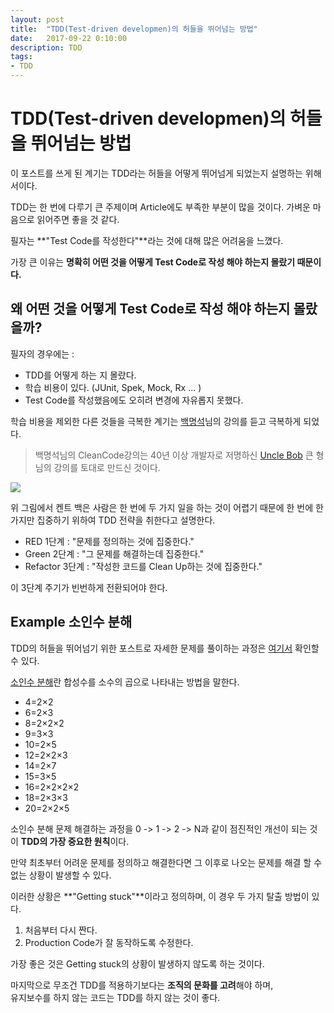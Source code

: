 ```yaml
---
layout: post
title:  "TDD(Test-driven developmen)의 허들을 뛰어넘는 방법"
date:   2017-09-22 0:10:00
description: TDD
tags:
- TDD
---
```


# TDD(Test-driven developmen)의 허들을 뛰어넘는 방법

이 포스트를 쓰게 된 계기는 TDD라는 허들을 어떻게 뛰어넘게 되었는지 설명하는 위해서이다. 

TDD는 한 번에 다루기 큰 주제이며 Article에도 부족한 부분이 많을 것이다. 가벼운 마음으로 읽어주면 좋을 것 같다.  

필자는 **"Test Code를 작성한다"**라는 것에 대해 많은 어려움을 느꼈다.  

가장 큰 이유는 **명확히 어떤 것을 어떻게 Test Code로 작성 해야 하는지 몰랐기 때문이다.**

## 왜 어떤 것을 어떻게 Test Code로 작성 해야 하는지 몰랐을까? 

필자의 경우에는 :
* TDD를 어떻게 하는 지 몰랐다.
* 학습 비용이 있다. (JUnit, Spek, Mock, Rx ... )  
* Test Code를 작성했음에도 오히려 변경에 자유롭지 못했다.  

학습 비용을 제외한 다른 것들을 극복한 계기는 [백명석][baek]님의 강의를 듣고 극복하게 되었다. 

> 백명석님의 CleanCode강의는 40년 이상 개발자로 저명하신 [Uncle Bob][cleancode] 큰 형님의 강의를 토대로 만드신 것이다. 
 

![](http://quintagroup.com/services/python/test-driven-development/tdd.png)
  
위 그림에서 켄트 백은 사람은 한 번에 두 가지 일을 하는 것이 어렵기 때문에 
한 번에 한 가지만 집중하기 위하여 TDD 전략을 취한다고 설명한다.  

 * RED 1단계 : "문제를 정의하는 것에 집중한다."
 * Green 2단계 : "그 문제를 해결하는데 집중한다."
 * Refactor 3단계 : "작성한 코드를 Clean Up하는 것에 집중한다."

이 3단계 주기가 빈번하게 전환되어야 한다. 

## Example 소인수 분해

TDD의 허들을 뛰어넘기 위한 포스트로 
자세한 문제를 풀이하는 과정은 [여기서][example-prime-factor] 확인할 수 있다.  

[소인수 분해][wiki-prime-factor]란 합성수를 소수의 곱으로 나타내는 방법을 말한다.
* 4=2×2
* 6=2×3
* 8=2×2×2
* 9=3×3
* 10=2×5
* 12=2×2×3
* 14=2×7
* 15=3×5
* 16=2×2×2×2
* 18=2×3×3
* 20=2×2×5

소인수 분해 문제 해결하는 과정을 0 -> 1 -> 2 -> N과 같이 점진적인 개선이 되는 것이 
**TDD의 가장 중요한 원칙**이다.    

만약 최초부터 어려운 문제를 정의하고 해결한다면 그 이후로 나오는 문제를 해결 할 수 없는 상황이 발생할 수 있다. 

이러한 상황은 **"Getting stuck"**이라고 정의하며, 이 경우 두 가지 탈출 방법이 있다. 
 1. 처음부터 다시 짠다. 
 2. Production Code가 잘 동작하도록 수정한다. 

가장 좋은 것은 Getting stuck의 상황이 발생하지 않도록 하는 것이다.   

마지막으로 무조건 TDD를 적용하기보다는 **조직의 문화를 고려**해야 하며,  
유지보수를 하지 않는 코드는 TDD를 하지 않는 것이 좋다.   
  

[baek]: https://www.youtube.com/watch?v=wmHV6L0e1sU&index=8&list=PLuLb6MC4SOvXCRePHrb4e-EYadjZ9KHyH
[cleancode]: https://cleancoders.com/
[tdd-example]: https://github.com/msbaek/memo/blob/master/AdvancedTDD.md
[example-prime-factor]: https://github.com/msbaek/primefactors
[wiki-prime-factor]: https://ko.wikipedia.org/wiki/%EC%86%8C%EC%9D%B8%EC%88%98%EB%B6%84%ED%95%B4